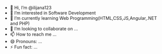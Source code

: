 - 👋 Hi, I’m @ilijana123
- 👀 I’m interested in Software Development
- 🌱 I’m currently learning Web Programming(HTML,CSS,JS,Angular,.NET and PHP)
- 💞️ I’m looking to collaborate on ...
- 📫 How to reach me ...
- 😄 Pronouns: ...
- ⚡ Fun fact: ...

<!---
ilijana123/ilijana123 is a ✨ special ✨ repository because its `README.md` (this file) appears on your GitHub profile.
You can click the Preview link to take a look at your changes.
--->
